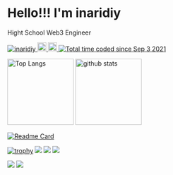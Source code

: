 # Hello!!! I'm inaridiy

Hight School Web3 Engineer


<p align="left">
  <a href="https://github.com/inaridiy/inaridiy/">
    <img src="https://komarev.com/ghpvc/?username=inaridiy" alt="inaridiy" />
  </a>
  <a href="http://twitter.com/unknown_gakusei">
    <img height="20" src="https://img.shields.io/twitter/follow/unknown_gakusei?label=Twitter&logo=twitter&style=flat" />
  </a>
  <a href="https://github.com/inaridiy">
    <img height="20" src="https://img.shields.io/github/followers/inaridiy?label=follow&logo=github&style=flat" />
  </a>
  <a href="https://wakatime.com/@c172f51d-7be1-4360-97b4-222302a9f84a"><img src="https://wakatime.com/badge/user/c172f51d-7be1-4360-97b4-222302a9f84a.svg" alt="Total time coded since Sep 3 2021" /></a>
</p>

<p align="left">
  <img alt="Top Langs" height="150px" src="https://github-readme-stats.vercel.app/api/top-langs/?username=inaridiy&layout=compact&count_private=true&show_icons=true&show_icons=true&theme=onedark" />
  <img alt="github stats" height="150px" src="https://github-readme-stats.vercel.app/api?username=inaridiy&count_private=true&show_icons=true&show_icons=true&theme=onedark" />
</p>

[![Readme Card](https://github-readme-stats.vercel.app/api/pin/?username=inaridiy&repo=AStar-Student-Faucet&theme=gruvbox)](https://github.com/inaridiy/AStar-Student-Faucet)


[![trophy](https://github-profile-trophy.vercel.app/?username=inaridiy&theme=gruvbox)](https://github.com/inaridiy/github-profile-trophy)
[![](https://raw.githubusercontent.com/inaridiy/inaridiy/master/profile-summary-card-output/dracula/0-profile-details.svg)](https://github.com/vn7n24fzkq/github-profile-summary-cards)
[![](https://raw.githubusercontent.com/inaridiy/inaridiy/master/profile-summary-card-output/dracula/1-repos-per-language.svg)](https://github.com/vn7n24fzkq/github-profile-summary-cards)
[![](https://raw.githubusercontent.com/inaridiy/inaridiy/master/profile-summary-card-output/dracula/2-most-commit-language.svg)](https://github.com/vn7n24fzkq/github-profile-summary-cards)

[![](https://activity-graph.herokuapp.com/graph?username=inaridiy&theme=github)](https://activity-graph.herokuapp.com/graph?username=inaridiy&theme=github)
[![](https://github-readme-streak-stats.herokuapp.com/?user=inaridiy&theme=dark)](https://github-readme-streak-stats.herokuapp.com/?user=inaridiy&theme=dark)
